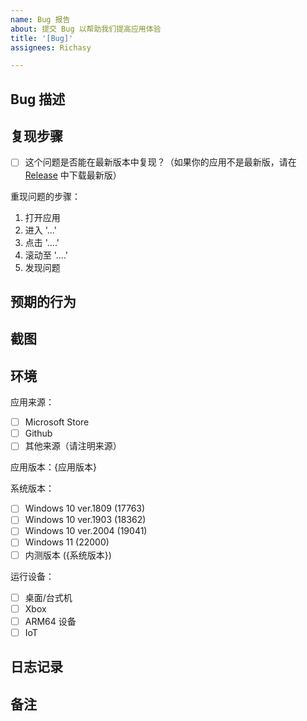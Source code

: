 ```yaml
---
name: Bug 报告
about: 提交 Bug 以帮助我们提高应用体验
title: '[Bug]'
assignees: Richasy

---
```


<!-- 🚨 请务必完整填写下面的内容，如果缺少必要的信息，开发者可能会在未调查的情况下直接关闭问题  🚨 -->

## Bug 描述

<!-- 请简短的描述你遇到的问题 -->

## 复现步骤

- [ ] 这个问题是否能在最新版本中复现？（如果你的应用不是最新版，请在 [Release](https://github.com/Richasy/Bili.Uwp/releases) 中下载最新版）

重现问题的步骤：

<!-- 将下面的内容替换为实际的复现步骤 -->

1. 打开应用
2. 进入 '...'
3. 点击 '....'
4. 滚动至 '....'
5. 发现问题

## 预期的行为

<!-- 简要描述你希望看到什么样的结果 -->

## 截图

<!-- 如果可以，提交截图更有助于我们分析问题 -->

## 环境

<!-- 使用 'x' 来选择以下选项，并使用实际值代替下方出现的 {应用版本} {系统版本} {版本号} -->

应用来源：

- [ ] Microsoft Store
- [ ] Github
- [ ] 其他来源（请注明来源）

应用版本：{应用版本}<!-- 请在设置内查看 -->

系统版本：

<!-- 可通过系统设置的 `系统->关于` 查看 OS Build -->

- [ ] Windows 10 ver.1809 (17763)
- [ ] Windows 10 ver.1903 (18362)
- [ ] Windows 10 ver.2004 (19041)
- [ ] Windows 11 (22000)
- [ ] 内测版本 ({系统版本})

运行设备：

- [ ] 桌面/台式机
- [ ] Xbox
- [ ] ARM64 设备 <!-- 比如 Surface Pro X -->
- [ ] IoT

<!-- 如果你正在使用 Visual Studio 构建应用，请取消下面的注释并选择 VS 版本；如果不是，请忽略 -->

<!-- 
Visual Studio 版本:

- [ ] 2017 (15.{版本号})
- [ ] 2019 (16.{版本号})
- [ ] 2022 (17.{版本号})
-->

## 日志记录

<!-- 应用会记录一些网络请求错误和运行时错误的日志，
请在应用设置中打开 日志记录 面板，打开日志文件夹，选取问题发生当日的日志记录作为 Issue 的附件上传。
上传就是将日志文件拖拽到当前的输入框内即可 -->

## 备注

<!-- 添加你认为有必要的信息 -->
